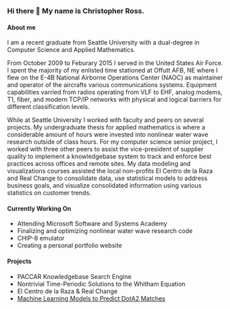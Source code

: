 ### Hi there 👋 My name is Christopher Ross.

#### About me
I am a recent graduate from Seattle University with a dual-degree in Computer Science and Applied Mathematics.

From October 2009 to Feburary 2015 I served in the United States Air Force. I spent the majority of my enlisted time stationed at Offutt AFB, NE where I flew on the E-4B National Airborne Operations Center (NAOC) as maintainer and operator of the aircrafts various communications systems. Equipment capabilities varried from radios operating from VLF to EHF, analog modems, T1, fiber, and modern TCP/IP networks with physical and logical barriers for different classification levels.

While at Seattle University I worked with faculty and peers on several projects. My undergraduate thesis for applied mathematics is where a considerable amount of hours were invested into nonlinear water wave research outside of class hours. For my computer science senior project, I worked with three other peers to assist the vice-president of supplier quality to implement a knowledgebase system to track and enforce best practices across offices and remote sites. My data modeling and visualizations courses assisted the local non-profits El Centro de la Raza and Real Change to consolidate data, use statistical models to address business goals, and visualize consolidated information using various statistics on customer trends.

#### Currently Working On
- Attending Microsoft Software and Systems Academy
- Finalizing and optimizing nonlinear water wave research code
- CHIP-8 emulator
- Creating a personal portfolio website

#### Projects
- PACCAR Knowledgebase Search Engine
- Nontrivial Time-Periodic Solutions to the Whitham Equation
- El Centro de la Raza & Real Change
- [Machine Learning Models to Predict DotA2 Matches](https://github.com/jroscoe5/CS4910-FinalProject)
